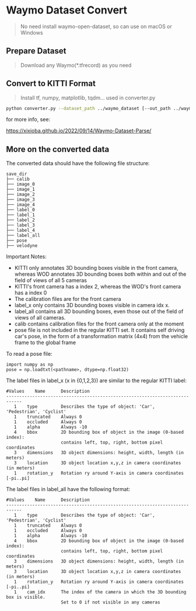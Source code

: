 # Waymo Dataset Convert

> No need install waymo-open-dataset, so can use on macOS or Windows

## Prepare Dataset

> Download any Waymo(*.tfrecord) as you need

## Convert to KITTI Format

> Install tf, numpy, matplotlib, tqdm... used in converter.py

```bash
python converter.py --dataset_path ../waymo_dataset [--out_path ../waymo_kitti --workers 16 --is_test false]
```

for more info, see:

https://xixioba.github.io/2022/09/14/Waymo-Dataset-Parse/

## More on the converted data

The converted data should have the following file structure:
```
save_dir
├── calib
├── image_0
├── image_1
├── image_2
├── image_3
├── image_4
├── label_0
├── label_1
├── label_2
├── label_3
├── label_4
├── label_all
├── pose
├── velodyne
```
Important Notes: 
- KITTI only annotates 3D bounding boxes visible in the front camera,
whereas WOD annotates 3D bounding boxes both within and out of the field of views of all 5 cameras
- KITTI's front camera has a index 2, whereas the WOD's front camera has a index 0
- The calibration files are for the front camera
- label_x only contains 3D bounding boxes visible in camera idx x.
- label_all contains all 3D bounding boxes, even those out of the field of views of all cameras.
- calib contains calibration files for the front camera only at the moment
- pose file is not included in the regular KITTI set. It contains self driving car's pose, 
in the form of a transformation matrix (4x4) from the vehicle frame to the global frame

To read a pose file:
```python3
import numpy as np
pose = np.loadtxt(<pathname>, dtype=np.float32)
```

The label files in label_x (x in {0,1,2,3}) are similar to the regular KITTI label:

```
#Values    Name      Description
----------------------------------------------------------------------------
   1    type         Describes the type of object: 'Car', 'Pedestrian', 'Cyclist'
   1    truncated    Always 0
   1    occluded     Always 0
   1    alpha        Always -10
   4    bbox         2D bounding box of object in the image (0-based index):
                     contains left, top, right, bottom pixel coordinates
   3    dimensions   3D object dimensions: height, width, length (in meters)
   3    location     3D object location x,y,z in camera coordinates (in meters)
   1    rotation_y   Rotation ry around Y-axis in camera coordinates [-pi..pi]
```

The label files in label_all have the following format:
```
#Values    Name      Description
----------------------------------------------------------------------------
   1    type         Describes the type of object: 'Car', 'Pedestrian', 'Cyclist'
   1    truncated    Always 0
   1    occluded     Always 0
   1    alpha        Always -10
   4    bbox         2D bounding box of object in the image (0-based index):
                     contains left, top, right, bottom pixel coordinates
   3    dimensions   3D object dimensions: height, width, length (in meters)
   3    location     3D object location x,y,z in camera coordinates (in meters)
   1    rotation_y   Rotation ry around Y-axis in camera coordinates [-pi..pi]
   1    cam_idx	     The index of the camera in which the 3D bounding box is visible. 
                     Set to 0 if not visible in any cameras   
```
